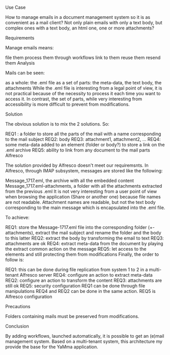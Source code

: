 Use Case

How to manage emails in a document management system so it is as convenient as a mail client? Not only plain emails with only a text body, but complex ones with a text body, an html one, one or more attachments?

Requirements

Manage emails means:

file them
process them through workflows
link to them
reuse them
resend them
Analysis

Mails can be seen:

as a whole: the .eml file
as a set of parts: the meta-data, the text body, the attachments
While the .eml file is interesting from a legal point of view, it is not practical because of the necessity to process it each time you want to access it. In contrast, the set of parts, while very interesting from accessibility is more difficult to prevent from modifications.

Solution

The obvious solution is to mix the 2 solutions. So:

REQ1 : a folder to store all the parts of the mail with a name corresponding to the mail subject
REQ2: body
REQ3: attachment1, attachment2, ...
REQ4: some meta-data added to an element (folder or body?) to store a link on the .eml archive
REQ5: ability to link from any document to the mail parts
Alfresco

The solution provided by Alfresco doesn't meet our requiremsnts. In Alfresco, through IMAP subsystem, messages are stored like the following:

Message_1717.eml, the archive with all the embedded content
Message_1717.eml-attachments, a folder with all the attachments extracted from the previous .eml
It is not very interesting from a user point of view when browsing the application (Share or another one) because file names are not readable. Attachment names are readable, but not the text body corresponding to the main message which is encapsulated into the .eml file.

To achieve:

REQ1: store the Message-1717.eml file into the corresponding folder (+-attachments), extract the mail subject and rename the folder and the body to this latter
REQ2: extract the body by transforming the email to text
REQ3: attachments are ok
REQ4: extract meta-data from the document by playing the extract common action on the message
REQ5: let access to the elements and still protecting them from modifications
Finally, the order to follow is:

REQ1: this can be done during file replication from system 1 to 2 in a multi-tenant Alfresco server
REQ4: configure an action to extract meta-data
REQ2: configure an action to transform the content
REQ3: attachments are still ok
REQ5: security configuration
REQ1 can be done through file manipulations REQ4 and REQ2 can be done in the same action. REQ5 is Alfresco configuration

Precautions

Folders containing mails must be preserved from modifications.

Conclusion

By adding workflows, launched automatically, it is possible to get an (e)mail management system. Based on a multi-tenant system, this architecture my provide the base for the YaMma application.